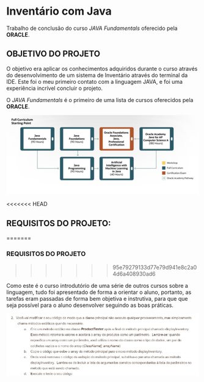 # Inventário com Java

Trabalho de conclusão do curso *JAVA Fundamentals* oferecido pela **ORACLE**.

## OBJETIVO DO PROJETO

O objetivo era aplicar os conhecimentos adquiridos durante o curso através do desenvolvimento de um sistema de Inventário através do terminal da IDE. Este foi o meu primeiro contato com a linguagem JAVA, e foi uma experiência incrível concluir o projeto. 

O *JAVA Fundamentals* é o primeiro de uma lista de cursos oferecidos pela **ORACLE**.

![Trilha de Estudos de Java](img/Oracle-Academy-Java-Learning-Pathway.png)

<<<<<<< HEAD
## REQUISITOS DO PROJETO:
=======
### REQUISITOS DO PROJETO
>>>>>>> 95e79279133d77e79d941e8c2a04d6a408930ad6

Como este é o curso introdutório de uma série de outros cursos sobre a linguagem, tudo foi apresentado de forma a orientar o aluno, portanto, as tarefas eram passadas de forma bem objetiva e instrutiva, para que que seja possível para o aluno desenvolver seguindo as boas práticas.

![Exemplo de Instruções](img/instrucoes.jpeg)
